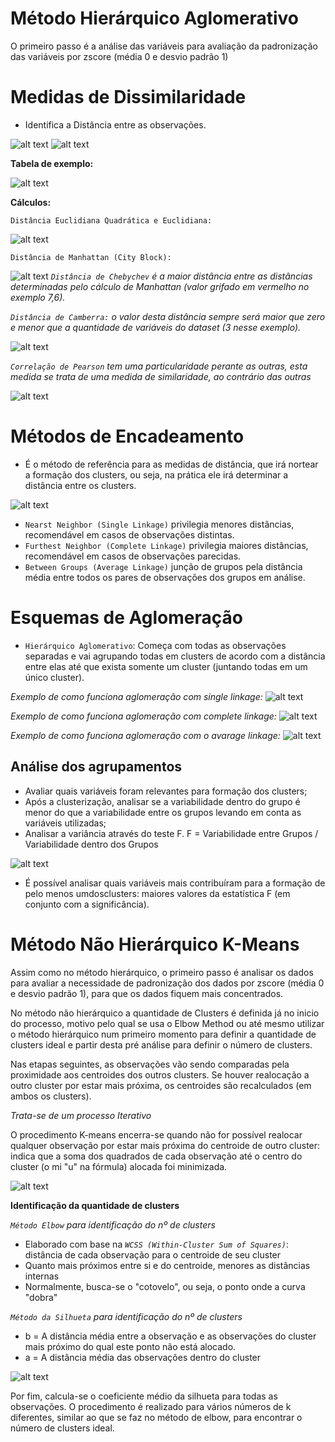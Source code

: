 # Método Hierárquico Aglomerativo

O primeiro passo é a análise das variáveis para avaliação da padronização das variáveis por zscore (média 0 e desvio padrão 1)

# Medidas de Dissimilaridade
- Identifica a Distância entre as observações.

![alt text](png/image-5.png)
![alt text](png/image-6.png)

**Tabela de exemplo:**

![alt text](png/image-1.png)

**Cálculos:**

``Distância Euclidiana Quadrática e Euclidiana:``

![alt text](png/image.png)

``Distância de Manhattan (City Block):``

![alt text](png/image-2.png)
*``Distância de Chebychev`` é a maior distância entre as distâncias determinadas pelo cálculo de Manhattan (valor grifado em vermelho no exemplo 7,6).*

*``Distância de Camberra:`` o valor desta distância sempre será maior que zero e menor que a quantidade de variáveis do dataset (3 nesse exemplo).*

![alt text](png/image-3.png)

*``Correlação de Pearson`` tem uma particularidade perante as outras, esta medida se trata de uma medida de similaridade, ao contrário das outras*

![alt text](png/image-4.png)

# Métodos de Encadeamento
- É o método de referência para as medidas de distância, que irá nortear a formação dos clusters, ou seja, na prática ele irá determinar a distância entre os clusters.

![alt text](png/image-7.png)
- ``Nearst Neighbor (Single Linkage)`` privilegia menores distâncias, recomendável em casos de observações distintas.
- ``Furthest Neighbor (Complete Linkage)`` privilegia maiores distâncias, recomendável em casos de observações parecidas.
- ``Between Groups (Average Linkage)`` junção de grupos pela distância média entre todos os pares de observações dos grupos em análise.


# Esquemas de Aglomeração
- ``Hierárquico Aglomerativo``: Começa com todas as observações separadas e vai agrupando todas em clusters de acordo com a distância entre elas até que exista somente um cluster (juntando todas em um único cluster).

*Exemplo de como funciona aglomeração com single linkage:*
![alt text](png/image-8.png)

*Exemplo de como funciona aglomeração com complete linkage:*
![alt text](png/image-9.png)

*Exemplo de como funciona aglomeração com o avarage linkage:*
![alt text](png/image-10.png)

## Análise dos agrupamentos

- Avaliar quais variáveis foram relevantes para formação dos clusters;
- Após a clusterização, analisar se a variabilidade dentro do grupo é menor do que a variabilidade entre os grupos levando em conta as variáveis utilizadas;
- Analisar a variância através do teste F. F = Variabilidade entre Grupos / Variabilidade dentro dos Grupos

![alt text](png/image-12.png)

- É possível analisar quais variáveis mais contribuíram para a formação de pelo menos umdosclusters: maiores valores da estatística F (em conjunto com a significância).

# Método Não Hierárquico K-Means

Assim como no método hierárquico, o primeiro passo é analisar os dados para avaliar a necessidade de padronização dos dados por zscore (média 0 e desvio padrão 1), para que os dados fiquem mais concentrados.

No método não hierárquico a quantidade de Clusters é definida já no inicio do processo, motivo pelo qual se usa o Elbow Method ou até mesmo utilizar o método hierárquico num primeiro momento para definir a quantidade de clusters ideal e partir desta pré análise para definir o número de clusters.

Nas etapas seguintes, as observações vão sendo comparadas pela proximidade aos centroides dos outros clusters. Se houver realocação a outro cluster por estar mais próxima, os centroides são recalculados (em ambos os clusters).

*Trata-se de um processo Iterativo*

O procedimento K-means encerra-se quando não for possível realocar qualquer observação por estar mais próxima do centroide de outro cluster: indica que a soma dos quadrados de cada observação até o centro do cluster (o mi "u" na fórmula) alocada foi minimizada.

![alt text](png/image-11.png)

**Identificação da quantidade de clusters**

*``Método Elbow`` para identificação do nº de clusters*
- Elaborado com base na *``WCSS (Within-Cluster Sum of Squares)``*: distância de cada observação para o centroide de seu cluster
- Quanto mais próximos entre si e do centroide, menores as distâncias internas
- Normalmente, busca-se o "cotovelo", ou seja, o ponto onde a curva "dobra"

*``Método da Silhueta`` para identificação do nº de clusters*
- b = A distância média entre a observação e as observações do cluster mais próximo do qual este ponto não está alocado.
- a = A distância média das observações dentro do cluster

![alt text](png/image-13.png)

Por fim, calcula-se o coeficiente médio da silhueta para todas as observações. O procedimento é realizado para vários números de k diferentes, similar ao que se faz no método de elbow, para encontrar o número de clusters ideal.
